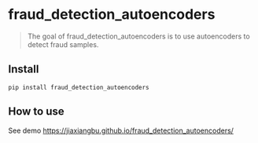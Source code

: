 
<!--

#################################################
### THIS FILE WAS AUTOGENERATED! DO NOT EDIT! ###
#################################################
# file to edit: index.ipynb
# command to build the docs after a change: nbdev_build_docs

-->

# fraud_detection_autoencoders

> The goal of fraud_detection_autoencoders is to use autoencoders to detect fraud samples.


## Install

`pip install fraud_detection_autoencoders`

## How to use

See demo https://jiaxiangbu.github.io/fraud_detection_autoencoders/
